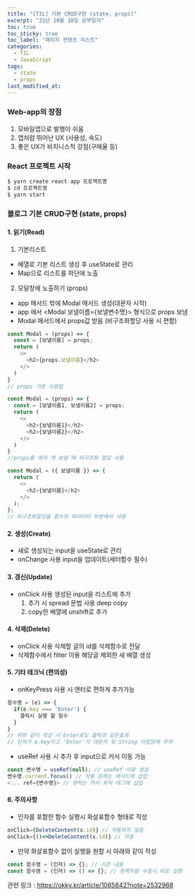 ```yaml
---
title: "[TIL] 기본 CRUD구현 (state, props)"
excerpt: "21년 10월 10일 공부일지"
toc: true
toc_sticky: true
toc_label: "페이지 컨텐츠 리스트"
categories:
  - TIL
  - JavaScript
tags:
  - state
  - props
last_modified_at:
---
```


### **Web-app의 장점**

1. 모바일앱으로 발행이 쉬움
2. 앱처럼 뛰어난 UX (사용성, 속도)
3. 좋은 UX가 비지니스적 강점(구매율 등)

### **React 프로젝트 시작**

```javascript
$ yarn create react-app 프로젝트명
$ cd 프로젝트명
$ yarn start
```

### **블로그 기본 CRUD구현 (state, props)**

#### 1. 읽기(Read)

1. 기본리스트

- 배열로 기본 리스트 생성 후 useState로 관리
- Map으로 리스트를 하단에 노출

2. 모달창에 노출하기 (props)

- app 매서드 밖에 Modal 매서드 생성(대문자 시작)
- app 에서 <Modal 보낼이름={보낼변수명}> 형식으로 props 보냄
- Modal 매서드에서 props값 받음 (비구조화할당 사용 시 편함)

```javascript
const Modal = (props) => {
  const = [보낼이름] = props;
  return (
    <>
      <h2>{props.보낼이름}</h2>
    </>
  )
}
// props 기본 사용법
```

```javascript
const Modal = (props) => {
  const = [보낼이름1, 보낼이름2] = props;
  return (
    <>
      <h2>{보낼이름1}</h2>
      <h2>{보낼이름2}</h2>
    </>
  )
}
//props를 여러 개 보낼 때 비구조화 할당 사용
```

```javascript
const Modal = ({ 보낼이름 }) => {
  return (
    <>
      <h2>{보낼이름}</h2>
    </>
  );
};
// 비구조화할당을 함수의 파라미터 부분에서 사용
```

#### 2. 생성(Create)

- 새로 생성되는 input을 useState로 관리
- onChange 사용 input을 업데이트(세터함수 필수)

#### 3. 갱신(Update)

- onClick 사용 생성된 input을 리스트에 추가
  1. 추가 시 spread 문법 사용 deep copy
  2. copy한 배열에 unshift로 추가

#### 4. 삭제(Delete)

- onClick 사용 삭제할 글의 id를 삭제함수로 전달
- 삭제함수에서 filter 이용 해당글 제외한 새 배열 생성

#### 5. 기타 테크닉 (편의성)

- onKeyPress 사용 시 엔터로 편하게 추가가능

```javascript
함수명 = (e) => {
  if(e.key === 'Enter') {
    클릭시 실행 할 함수
  }
}
// 위와 같이 작성 시 Enter로도 클릭과 같은효과
// 인자가 e.key이고 'Enter'가 대문자 및 String 타입임에 주의
```

- useRef 사용 시 추가 후 input으로 커서 이동 가능

```javascript
const 변수명 = useRef(null); // useRef 이용 생성
변수명.current.focus() // 작동 원하는 매서드에 삽입
<... ref={변수명}> // 원하는 커서 위치 태그에 삽입
```

#### 6. 주의사항

- 인자를 포함한 함수 실행시 화살표함수 형태로 작성

```javascript
onClick={DeleteContent(x.id)} // 작동하지 않음
onClick={()=>DeleteContent(x.id)} // 작동
```

- 만약 화살표함수 없이 실행을 원할 시 아래와 같이 작성

```javascript
const 함수명 = (인자) => {}; // 기존 내용
const 함수명 = (인자) => () => {}; // 왼쪽처럼 수정시 바로 실행
```

관련 링크 : https://okky.kr/article/1065642?note=2532968
